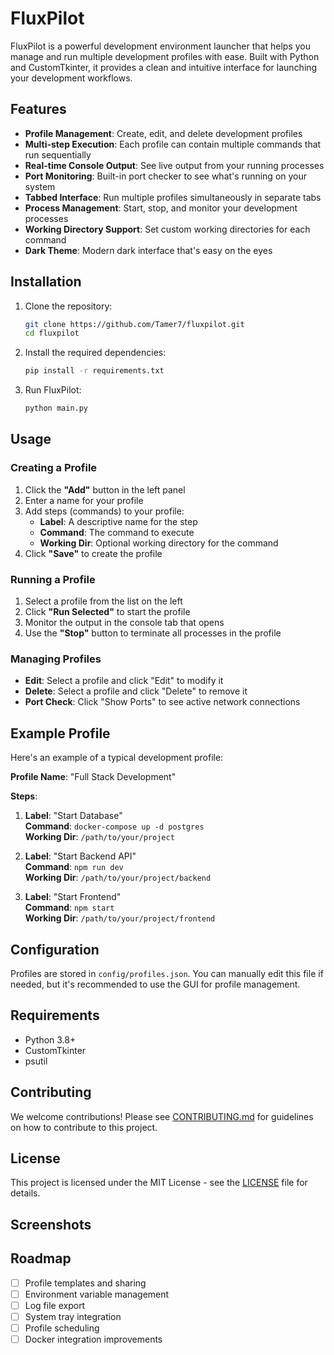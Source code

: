 # FluxPilot

FluxPilot is a powerful development environment launcher that helps you manage and run multiple development profiles with ease. Built with Python and CustomTkinter, it provides a clean and intuitive interface for launching your development workflows.

## Features

- **Profile Management**: Create, edit, and delete development profiles
- **Multi-step Execution**: Each profile can contain multiple commands that run sequentially
- **Real-time Console Output**: See live output from your running processes
- **Port Monitoring**: Built-in port checker to see what's running on your system
- **Tabbed Interface**: Run multiple profiles simultaneously in separate tabs
- **Process Management**: Start, stop, and monitor your development processes
- **Working Directory Support**: Set custom working directories for each command
- **Dark Theme**: Modern dark interface that's easy on the eyes

## Installation

1. Clone the repository:
   ```bash
   git clone https://github.com/Tamer7/fluxpilot.git
   cd fluxpilot
   ```

2. Install the required dependencies:
   ```bash
   pip install -r requirements.txt
   ```

3. Run FluxPilot:
   ```bash
   python main.py
   ```

## Usage

### Creating a Profile

1. Click the **"Add"** button in the left panel
2. Enter a name for your profile
3. Add steps (commands) to your profile:
   - **Label**: A descriptive name for the step
   - **Command**: The command to execute
   - **Working Dir**: Optional working directory for the command
4. Click **"Save"** to create the profile

### Running a Profile

1. Select a profile from the list on the left
2. Click **"Run Selected"** to start the profile
3. Monitor the output in the console tab that opens
4. Use the **"Stop"** button to terminate all processes in the profile

### Managing Profiles

- **Edit**: Select a profile and click "Edit" to modify it
- **Delete**: Select a profile and click "Delete" to remove it
- **Port Check**: Click "Show Ports" to see active network connections

## Example Profile

Here's an example of a typical development profile:

**Profile Name**: "Full Stack Development"

**Steps**:
1. **Label**: "Start Database"  
   **Command**: `docker-compose up -d postgres`  
   **Working Dir**: `/path/to/your/project`

2. **Label**: "Start Backend API"  
   **Command**: `npm run dev`  
   **Working Dir**: `/path/to/your/project/backend`

3. **Label**: "Start Frontend"  
   **Command**: `npm start`  
   **Working Dir**: `/path/to/your/project/frontend`

## Configuration

Profiles are stored in `config/profiles.json`. You can manually edit this file if needed, but it's recommended to use the GUI for profile management.

## Requirements

- Python 3.8+
- CustomTkinter
- psutil

## Contributing

We welcome contributions! Please see [CONTRIBUTING.md](CONTRIBUTING.md) for guidelines on how to contribute to this project.

## License

This project is licensed under the MIT License - see the [LICENSE](LICENSE) file for details.

## Screenshots

<!-- Add screenshots here when available -->

## Roadmap

- [ ] Profile templates and sharing
- [ ] Environment variable management
- [ ] Log file export
- [ ] System tray integration
- [ ] Profile scheduling
- [ ] Docker integration improvements 